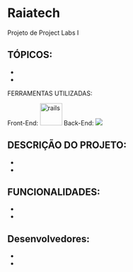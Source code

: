 # Raiatech
Projeto de Project Labs I






TÓPICOS:
-
-
-


FERRAMENTAS UTILIZADAS:

Front-End: <img src="https://cdn.jsdelivr.net/gh/devicons/devicon/icons/react/react-original.svg" alt="rails" width="50" height= "50" style="max-
width:100%;"/>
Back-End: <img src="https://cdn.jsdelivr.net/gh/devicons/devicon/icons/java/java-original.svg" />


DESCRIÇÃO DO PROJETO:
-
-
-


FUNCIONALIDADES:
-
-
-

Desenvolvedores:
-
-
-
